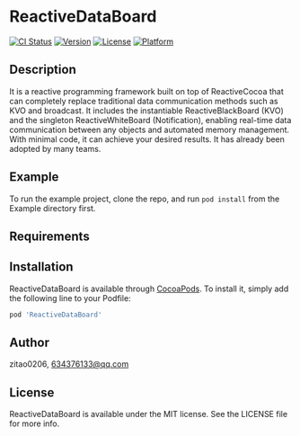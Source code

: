 # ReactiveDataBoard

[![CI Status](https://img.shields.io/travis/zitao0206/ReactiveDataBoard.svg?style=flat)](https://travis-ci.org/zitao0206/ReactiveDataBoard)
[![Version](https://img.shields.io/cocoapods/v/ReactiveDataBoard.svg?style=flat)](https://cocoapods.org/pods/ReactiveDataBoard)
[![License](https://img.shields.io/cocoapods/l/ReactiveDataBoard.svg?style=flat)](https://cocoapods.org/pods/ReactiveDataBoard)
[![Platform](https://img.shields.io/cocoapods/p/ReactiveDataBoard.svg?style=flat)](https://cocoapods.org/pods/ReactiveDataBoard)

## Description

It is a reactive programming framework built on top of ReactiveCocoa that can completely replace traditional data communication methods such as KVO and broadcast. It includes the instantiable ReactiveBlackBoard (KVO) and the singleton ReactiveWhiteBoard (Notification), enabling real-time data communication between any objects and automated memory management. With minimal code, it can achieve your desired results. It has already been adopted by many teams.

## Example

To run the example project, clone the repo, and run `pod install` from the Example directory first.

## Requirements

## Installation

ReactiveDataBoard is available through [CocoaPods](https://cocoapods.org). To install
it, simply add the following line to your Podfile:

```ruby
pod 'ReactiveDataBoard'
```

## Author

zitao0206, 634376133@qq.com

## License

ReactiveDataBoard is available under the MIT license. See the LICENSE file for more info.
